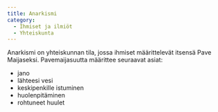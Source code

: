 ```yaml
---
title: Anarkismi
category:
  - Ihmiset ja ilmiöt
  - Yhteiskunta
---
```

Anarkismi on yhteiskunnan tila, jossa ihmiset määrittelevät itsensä Pave Maijaseksi. Pavemaijasuutta määrittee seuraavat asiat:

* jano
* lähteesi vesi
* keskipenkille istuminen
* huolenpitäminen
* rohtuneet huulet
